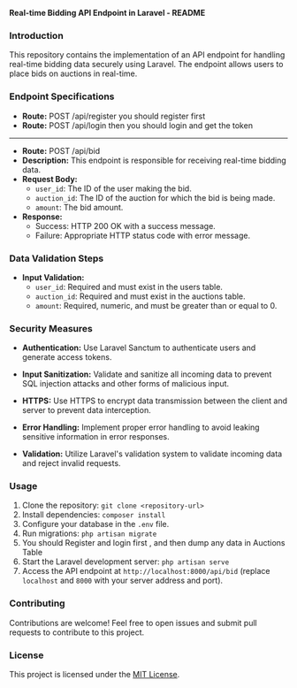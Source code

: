 **Real-time Bidding API Endpoint in Laravel - README**

### Introduction

This repository contains the implementation of an API endpoint for handling real-time bidding data securely using Laravel. The endpoint allows users to place bids on auctions in real-time.

### Endpoint Specifications

- **Route:** POST /api/register you should register first
- **Route:** POST /api/login  then you should login and 
get the token 
 -------------------------------------------------------
- **Route:** POST /api/bid
- **Description:** This endpoint is responsible for receiving real-time bidding data.
- **Request Body:**
  - `user_id`: The ID of the user making the bid.
  - `auction_id`: The ID of the auction for which the bid is being made.
  - `amount`: The bid amount.
- **Response:**
  - Success: HTTP 200 OK with a success message.
  - Failure: Appropriate HTTP status code with error message.

### Data Validation Steps

- **Input Validation:**
  - `user_id`: Required and must exist in the users table.
  - `auction_id`: Required and must exist in the auctions table.
  - `amount`: Required, numeric, and must be greater than or equal to 0.

### Security Measures

- **Authentication:** Use Laravel Sanctum to authenticate users and generate access tokens.

- **Input Sanitization:** Validate and sanitize all incoming data to prevent SQL injection attacks and other forms of malicious input.
- **HTTPS:** Use HTTPS to encrypt data transmission between the client and server to prevent data interception.

- **Error Handling:** Implement proper error handling to avoid leaking sensitive information in error responses.
- **Validation:** Utilize Laravel's validation system to validate incoming data and reject invalid requests.




### Usage

1. Clone the repository: `git clone <repository-url>`
2. Install dependencies: `composer install`
3. Configure your database in the `.env` file.
4. Run migrations: `php artisan migrate`
5. You should Register and login first , and then dump any data in Auctions Table
6. Start the Laravel development server: `php artisan serve`
7. Access the API endpoint at `http://localhost:8000/api/bid` (replace `localhost` and `8000` with your server address and port).

### Contributing

Contributions are welcome! Feel free to open issues and submit pull requests to contribute to this project.

### License

This project is licensed under the [MIT License](LICENSE).
